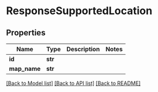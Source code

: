 # ResponseSupportedLocation

## Properties
Name | Type | Description | Notes
------------ | ------------- | ------------- | -------------
**id** | **str** |  | 
**map_name** | **str** |  | 

[[Back to Model list]](../README.md#documentation-for-models) [[Back to API list]](../README.md#documentation-for-api-endpoints) [[Back to README]](../README.md)


